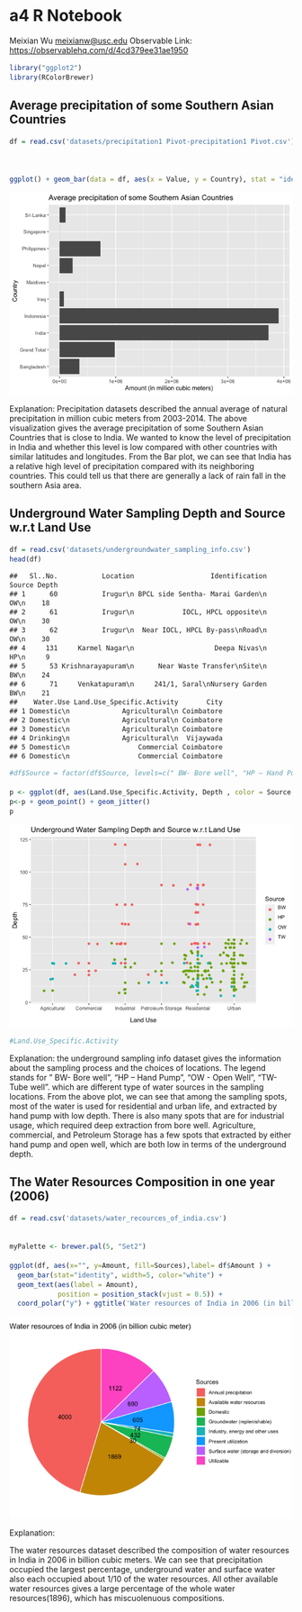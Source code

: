 a4 R Notebook
================

Meixian Wu <a href="mailto:meixianw@usc.edu">meixianw@usc.edu</a>
Observable Link: <https://observablehq.com/d/4cd379ee31ae1950>

``` r
library("ggplot2") 
library(RColorBrewer)
```

## Average precipitation of some Southern Asian Countries

``` r
df = read.csv('datasets/precipitation1 Pivot-precipitation1 Pivot.csv')



ggplot() + geom_bar(data = df, aes(x = Value, y = Country), stat = "identity") + ggtitle('Average precipitation of some Southern Asian Countries')+ xlab('Amount (in million cubic meters)')
```

![](assignment_files/figure-gfm/unnamed-chunk-2-1.png)<!-- -->

Explanation: Precipitation datasets described the annual average of
natural precipitation in million cubic meters from 2003-2014. The above
visualization gives the average precipitation of some Southern Asian
Countries that is close to India. We wanted to know the level of
precipitation in India and whether this level is low compared with other
countries with similar latitudes and longitudes. From the Bar plot, we
can see that India has a relative high level of precipitation compared
with its neighboring countries. This could tell us that there are
generally a lack of rain fall in the southern Asia area.

## Underground Water Sampling Depth and Source w.r.t Land Use

``` r
df = read.csv('datasets/undergroundwater_sampling_info.csv')
head(df)
```

    ##   Sl..No.           Location                   Identification Source Depth
    ## 1      60           Irugur\n BPCL side Sentha- Marai Garden\n   OW\n    18
    ## 2      61           Irugur\n            IOCL, HPCL opposite\n   OW\n    30
    ## 3      62           Irugur\n  Near IOCL, HPCL By-pass\nRoad\n   OW\n    30
    ## 4     131     Karmel Nagar\n                    Deepa Nivas\n   HP\n     9
    ## 5      53 Krishnarayapuram\n      Near Waste Transfer\nSite\n   BW\n    24
    ## 6      71     Venkatapuram\n     241/1, Saral\nNursery Garden   BW\n    21
    ##    Water.Use Land.Use_Specific.Activity       City
    ## 1 Domestic\n             Agricultural\n Coimbatore
    ## 2 Domestic\n             Agricultural\n Coimbatore
    ## 3 Domestic\n             Agricultural\n Coimbatore
    ## 4 Drinking\n             Agricultural\n  Vijaywada
    ## 5 Domestic\n                 Commercial Coimbatore
    ## 6 Domestic\n                 Commercial Coimbatore

``` r
#df$Source = factor(df$Source, levels=c(" BW- Bore well", "HP – Hand Pump", "OW - Open Well", "TW- Tube well"))

p <- ggplot(df, aes(Land.Use_Specific.Activity, Depth , color = Source )) + xlab('Land Use') + ggtitle('Underground Water Sampling Depth and Source w.r.t Land Use')
p<-p + geom_point() + geom_jitter()
p
```

![](assignment_files/figure-gfm/unnamed-chunk-3-1.png)<!-- -->

``` r
#Land.Use_Specific.Activity
```

Explanation: the underground sampling info dataset gives the information
about the sampling process and the choices of locations. The legend
stands for ” BW- Bore well”, “HP – Hand Pump”, “OW - Open Well”, “TW-
Tube well”. which are different type of water sources in the sampling
locations. From the above plot, we can see that among the sampling
spots, most of the water is used for residential and urban life, and
extracted by hand pump with low depth. There is also many spots that are
for industrial usage, which required deep extraction from bore well.
Agriculture, commercial, and Petroleum Storage has a few spots that
extracted by either hand pump and open well, which are both low in terms
of the underground depth.

## The Water Resources Composition in one year (2006)

``` r
df = read.csv('datasets/water_recources_of_india.csv')


myPalette <- brewer.pal(5, "Set2") 

ggplot(df, aes(x="", y=Amount, fill=Sources),label= df$Amount ) +
  geom_bar(stat="identity", width=5, color="white") +
  geom_text(aes(label = Amount),
            position = position_stack(vjust = 0.5)) +
  coord_polar("y") + ggtitle('Water resources of India in 2006 (in billion cubic meter)') + theme_void() 
```

![](assignment_files/figure-gfm/unnamed-chunk-4-1.png)<!-- -->

Explanation:

The water resources dataset described the composition of water resources
in India in 2006 in billion cubic meters. We can see that precipitation
occupied the largest percentage, underground water and surface water
also each occupied about 1/10 of the water resources. All other
available water resources gives a large percentage of the whole water
resources(1896), which has miscuolenuous compositions.
